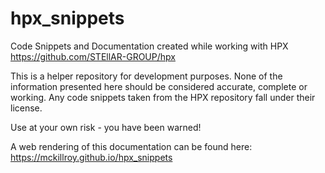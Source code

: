 # hpx_snippets

Code Snippets and Documentation created while working with HPX
https://github.com/STEllAR-GROUP/hpx

This is a helper repository for development purposes. 
None of the information presented here should be considered accurate, complete or working.
Any code snippets taken from the HPX repository fall under their license.

Use at your own risk - you have been warned!

A web rendering of this documentation can be found here:  https://mckillroy.github.io/hpx_snippets
